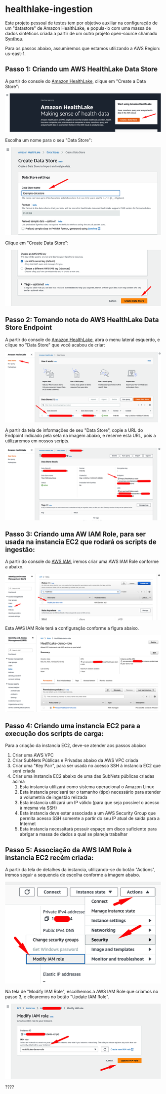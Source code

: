 # healthlake-ingestion
Este projeto pessoal de testes tem por objetivo auxiliar na configuração de um "datastore" de Amazon HealthLake, e popula-lo com uma massa de dados sintéticos criada a partir de um outro projeto open-source chamado [Synthea](https://github.com/synthetichealth/synthea).  
  
Para os passos abaixo, assumiremos que estamos utilizando a AWS Region: us-east-1.

## Passo 1: Criando um AWS HealthLake Data Store
A partir do console do [Amazon HealthLake](https://us-east-1.console.aws.amazon.com/healthlake/home?region=us-east-1#/), clique em "Create a Data Store":  
  
![Amazon HealthLake - Create Data Store - Passo 1 - 1](/images/AmazonHealthLake_create_datastore_1.png)  
  
Escolha um nome para o seu "Data Store":  
  
![Amazon HealthLake - Create Data Store - Passo 1 - 2](/images/AmazonHealthLake_create_datastore_2.png)  
  
Clique em "Create Data Store":  
  
![Amazon HealthLake - Create Data Store - Passo 1 - 3](/images/AmazonHealthLake_create_datastore_3.png)  
  
## Passo 2: Tomando nota do AWS HealthLake Data Store Endpoint
A partir do console do [Amazon HealthLake](https://us-east-1.console.aws.amazon.com/healthlake/home?region=us-east-1#/), abra o menu lateral esquerdo, e clique no "Data Store" que você acabou de criar:  
  
![Amazon HealthLake - Data Store End-point - Passo 2 - 1](/images/AmazonHealthLake_datastore_endpoint_1.png)  
  
A partir da tela de informações de seu "Data Store", copie a URL do Endpoint indicado pela seta na imagem abaixo, e reserve esta URL, pois a utilizaremos em nossos scripts.  
  
![Amazon HealthLake - Data Store End-point - Passo 2 - 2](/images/AmazonHealthLake_datastore_endpoint_2.png)
  
## Passo 3: Criando uma AW IAM Role, para ser usada na instancia EC2 que rodará os scripts de ingestão:
A partir do console do [AWS IAM](https://us-east-1.console.aws.amazon.com/iamv2), iremos criar uma AWS IAM Role conforme a abaixo.  
  
![Amazon HealthLake - AWS IAM Role - Passo 3 - 1](/images/AmazonHealthLake_iam_role_1.png)
  
Esta AWS IAM Role terá a configuração conforme a figura abaixo.  

![Amazon HealthLake - AWS IAM Role - Passo 3 - 2](/images/AmazonHealthLake_iam_role_2.png)

## Passo 4: Criando uma instancia EC2 para a execução dos scripts de carga:
Para a criação da instancia EC2, deve-se atender aos passos abaixo:  
1. Criar uma AWS VPC
2. Criar SubNets Públicas e Privadas abaixo da AWS VPC criada
3. Criar uma "Key Pair", para ser usada no acesso SSH à instancia EC2 que será criada
4. Criar uma instancia EC2 abaixo de uma das SubNets públicas criadas acima
    1. Esta instancia utilizará como sistema operacional o Amazon Linux
    2. Esta instancia precisará ter o tamanho (tipo) necessário para atender a volumetria de ingestão relizada 
    3. Esta instancia utilizará um IP válido (para que seja possível o acesso à mesma via SSH)
    4. Esta instancia deve estar associada a um AWS Security Group que permita acesso SSH somente a partir do seu IP atual de saída para a Internet
    5. Esta instancia necessitará possuir espaço em disco suficiente para abrigar a massa de dados a qual se planeja trabalhar

## Passo 5: Associação da AWS IAM Role à instancia EC2 recém criada:
A partir da tela de detalhes da instancia, utilizando-se do botão "Actions", iremos seguir a sequencia de escolha conforme a imagem abaixo.  
  
![Amazon HealthLake - AWS IAM Role - Passo 5 - 1](/images/AmazonHealthLake_ec2_profile_1.png)
  
Na tela de "Modify IAM Role", escolhemos a AWS IAM Role que criamos no passo 3, e clicaremos no botão "Update IAM Role".  
  
![Amazon HealthLake - AWS IAM Role - Passo 5 - 1](/images/AmazonHealthLake_ec2_profile_2.png)
  
????